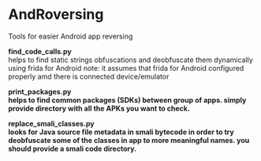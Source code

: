 # AndRoversing
Tools for easier Android app reversing

<b>find_code_calls.py</b><br/>
helps to find static strings obfuscations and deobfuscate them dynamically using frida for Android note: it assumes that frida for Android configured properly amd there is connected device/emulator

<b>print_packages.py<b/><br/>
helps to find common packages (SDKs) between group of apps. simply provide directory with all the APKs you want to check.

<b>replace_smali_classes.py<b><br/>
looks for Java source file metadata in smali bytecode in order to try deobfuscate some of the classes in app to more meaningful names. you should provide a smali code directory.
